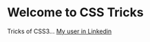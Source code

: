 # Welcome to CSS Tricks
Tricks of CSS3...
[My user in Linkedin](https://www.linkedin.com/in/jos%C3%A9-augusto-l%C3%B3pez-71b30b122)

